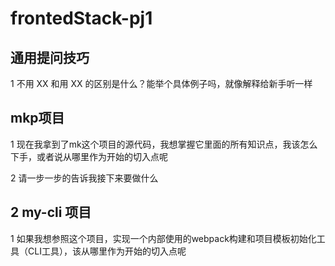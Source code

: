 # frontedStack-pj1


## 通用提问技巧

1 不用 XX 和用 XX 的区别是什么？能举个具体例子吗，就像解释给新手听一样


## mkp项目

1 现在我拿到了mk这个项目的源代码，我想掌握它里面的所有知识点，我该怎么下手，或者说从哪里作为开始的切入点呢

2 请一步一步的告诉我接下来要做什么




## 2 my-cli 项目

1 如果我想参照这个项目，实现一个内部使用的webpack构建和项目模板初始化工具（CLI工具），该从哪里作为开始的切入点呢